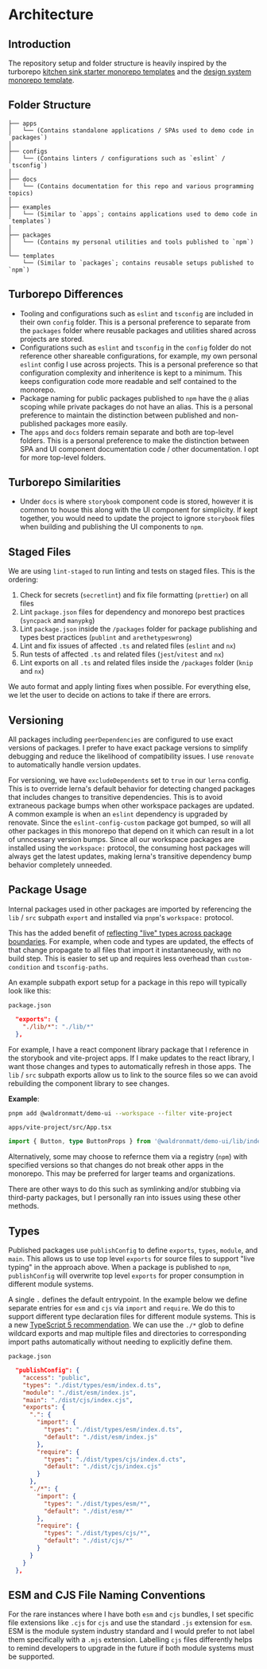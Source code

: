 # Architecture

## Introduction

The repository setup and folder structure is heavily inspired by the turborepo [kitchen sink starter monorepo templates](https://github.com/vercel/turbo/tree/main/examples/kitchen-sink) and the [design system monorepo template](https://github.com/vercel/turbo/tree/main/examples/design-system).

## Folder Structure

```plaintext
├── apps
│   └── (Contains standalone applications / SPAs used to demo code in `packages`)
│
├── configs
│   └── (Contains linters / configurations such as `eslint` / `tsconfig`)
│
├── docs
│   └── (Contains documentation for this repo and various programming topics)
│
├── examples
│   └── (Similar to `apps`; contains applications used to demo code in `templates`)
│
├── packages
│   └── (Contains my personal utilities and tools published to `npm`)
│
└── templates
    └── (Similar to `packages`; contains reusable setups published to `npm`)
```

## Turborepo Differences

- Tooling and configurations such as `eslint` and `tsconfig` are included in their own `config` folder. This is a personal preference to separate from the `packages` folder where reusable packages and utilities shared across projects are stored.
- Configurations such as `eslint` and `tsconfig` in the `config` folder do not reference other shareable configurations, for example, my own personal `eslint` config I use across projects. This is a personal preference so that configuration complexity and inheritence is kept to a minimum. This keeps configuration code more readable and self contained to the monorepo.
- Package naming for public packages published to `npm` have the `@` alias scoping while private packages do not have an alias. This is a personal preference to maintain the distinction between published and non-published packages more easily.
- The `apps` and `docs` folders remain separate and both are top-level folders. This is a personal preference to make the distinction between SPA and UI component documentation code / other documentation. I opt for more top-level folders.

## Turborepo Similarities

- Under `docs` is where `storybook` component code is stored, however it is common to house this along with the UI component for simplicity. If kept together, you would need to update the project to ignore `storybook` files when building and publishing the UI components to `npm`.

## Staged Files

We are using `lint-staged` to run linting and tests on staged files. This is the ordering:

1. Check for secrets (`secretlint`) and fix file formatting (`prettier`) on all files
2. Lint `package.json` files for dependency and monorepo best practices (`syncpack` and `manypkg`)
3. Lint `package.json` inside the `/packages` folder for package publishing and types best practices (`publint` and `arethetypeswrong`)
4. Lint and fix issues of affected `.ts` and related files (`eslint` and `nx`)
5. Run tests of affected `.ts` and related files (`jest`/`vitest` and `nx`)
6. Lint exports on all `.ts` and related files inside the `/packages` folder (`knip` and `nx`)

We auto format and apply linting fixes when possible. For everything else, we let the user to decide on actions to take if there are errors.

## Versioning

All packages including `peerDependencies` are configured to use exact versions of packages. I prefer to have exact package versions to simplify debugging and reduce the likelihood of compatibility issues. I use `renovate` to automatically handle version updates.

For versioning, we have `excludeDependents` set to `true` in our `lerna` config. This is to override lerna's default behavior for detecting changed packages that includes changes to transitive dependencies. This is to avoid extraneous package bumps when other workspace packages are updated. A common example is when an `eslint` dependency is upgraded by renovate. Since the `eslint-config-custom` package got bumped, so will all other packages in this monorepo that depend on it which can result in a lot of unncessary version bumps. Since all our workspace packages are installed using the `workspace:` protocol, the consuming host packages will always get the latest updates, making lerna's transitive dependency bump behavior completely unneeded.

## Package Usage

Internal packages used in other packages are imported by referencing the `lib` / `src` subpath `export` and installed via `pnpm`'s `workspace:` protocol.

This has the added benefit of [reflecting "live" types across package boundaries](https://colinhacks.com/essays/live-types-typescript-monorepo). For example, when code and types are updated, the effects of that change propagate to all files that import it instantaneously, with no build step. This is easier to set up and requires less overhead than `custom-condition` and `tsconfig-paths`.

An example subpath export setup for a package in this repo will typically look like this:

`package.json`

```json
  "exports": {
    "./lib/*": "./lib/*"
  },
```

For example, I have a react component library package that I reference in the storybook and vite-project apps. If I make updates to the react library, I want those changes and types to automatically refresh in those apps. The `lib` / `src` subpath exports allow us to link to the source files so we can avoid rebuilding the component library to see changes.

**Example**:

```bash
pnpm add @waldronmatt/demo-ui --workspace --filter vite-project
```

`apps/vite-project/src/App.tsx`

```ts
import { Button, type ButtonProps } from '@waldronmatt/demo-ui/lib/index.js';
```

Alternatively, some may choose to refernce them via a registry (`npm`) with specified versions so that changes do not break other apps in the monorepo. This may be preferred for larger teams and organizations.

There are other ways to do this such as symlinking and/or stubbing via third-party packages, but I personally ran into issues using these other methods.

## Types

Published packages use `publishConfig` to define `exports`, `types`, `module`, and `main`. This allows us to use top level `exports` for source files to support "live typing" in the approach above. When a package is published to `npm`, `publishConfig` will overwrite top level `exports` for proper consumption in different module systems.

A single `.` defines the default entrypoint. In the example below we define separate entries for `esm` and `cjs` via `import` and `require`. We do this to support different type declaration files for different module systems. This is a new [TypeScript 5 recommendation](https://www.typescriptlang.org/docs/handbook/modules/reference.html#node16-nodenext). We can use the `./*` glob to define wildcard exports and map multiple files and directories to corresponding import paths automatically without needing to explicitly define them.

`package.json`

```json
  "publishConfig": {
    "access": "public",
    "types": "./dist/types/esm/index.d.ts",
    "module": "./dist/esm/index.js",
    "main": "./dist/cjs/index.cjs",
    "exports": {
      ".": {
        "import": {
          "types": "./dist/types/esm/index.d.ts",
          "default": "./dist/esm/index.js"
        },
        "require": {
          "types": "./dist/types/cjs/index.d.cts",
          "default": "./dist/cjs/index.cjs"
        }
      },
      "./*": {
        "import": {
          "types": "./dist/types/esm/*",
          "default": "./dist/esm/*"
        },
        "require": {
          "types": "./dist/types/cjs/*",
          "default": "./dist/cjs/*"
        }
      }
    }
  },
```

## ESM and CJS File Naming Conventions

For the rare instances where I have both `esm` and `cjs` bundles, I set specific file extensions like `.cjs` for `cjs` and use the standard `.js` extension for `esm`. ESM is the module system industry standard and I would prefer to not label them specifically with a `.mjs` extension. Labelling `cjs` files differently helps to remind developers to upgrade in the future if both module systems must be supported.
